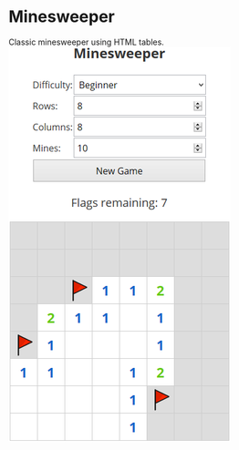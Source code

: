 # Minesweeper
Classic minesweeper using HTML tables.
![Image 1](https://github.com/LRih/Images/blob/master/Minesweeper-1.png)
